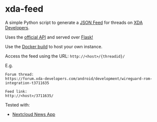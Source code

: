 # xda-feed
A simple Python script to generate a [JSON Feed](https://github.com/brentsimmons/JSONFeed) for threads on [XDA Developers](https://www.xda-developers.com).

Uses the [official API](https://api.xda-developers.com/explorer/) and served over [Flask!](https://github.com/pallets/flask/)

Use the [Docker build](https://hub.docker.com/r/leonghui/xda-feed) to host your own instance.

Access the feed using the URL: `http://<host>/{threadid}/`

E.g.
```
Forum thread:
https://forum.xda-developers.com/android/development/wireguard-rom-integration-t3711635

Feed link:
http://<host>/3711635/
```

Tested with:
- [Nextcloud News App](https://github.com/nextcloud/news)
